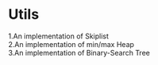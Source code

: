 # Utils
1.An implementation of Skiplist</br>
2.An implementation of min/max Heap</br>
3.An implementation of Binary-Search Tree</br>
